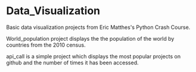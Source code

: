 # Data_Visualization
Basic data visualization projects from Eric Matthes's Python Crash Course.


World_population project displays the the population of the world by countries from the 2010 census.

api_call is a simple project which displays the most popular projects on github and the number of times it has been accessed.

